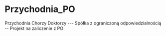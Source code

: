 # Przychodnia_PO
Przychodnia Chorzy Doktorzy --- Spółka z ograniczoną odpowiedzialnością  -- Projekt na zaliczenie z PO
